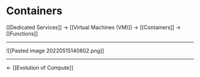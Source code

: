 # Containers
[[Dedicated Services]] -> [[Virtual Machines (VM)]] -> [[Containers]] -> [[Functions]]

<hr>


![[Pasted image 20220515140602.png]]

<hr>

<- [[Evolution of Compute]]
